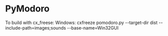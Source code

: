 # PyModoro

To build with cx_freese:
Windows:
cxfreeze pomodoro.py --target-dir dist --include-path=images;sounds --base-name=Win32GUI

